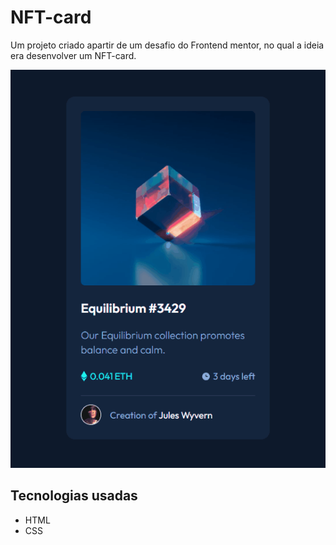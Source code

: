# NFT-card
Um projeto criado apartir de um desafio do Frontend mentor, no qual a ideia era desenvolver um NFT-card. 


<img src="./src/images/gif/NFT-card.gif" alt =" gif do projeto NFT-card" >

## Tecnologias usadas

 - HTML
 - CSS
